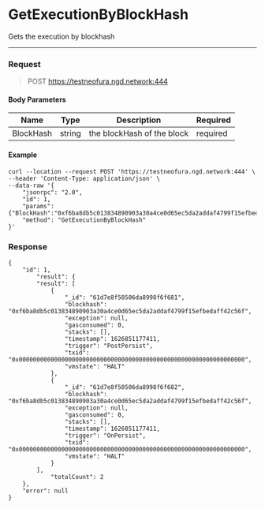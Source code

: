 # GetExecutionByBlockHash

Gets the execution by blockhash
<hr>

### Request

> POST https://testneofura.ngd.network:444

#### Body Parameters
|    Name    | Type | Description | Required |
| ---------- | --- |    ------    | ----|
| BlockHash      | string|  the blockHash of the block| required


#### Example
```
curl --location --request POST 'https://testneofura.ngd.network:444' \
--header 'Content-Type: application/json' \
--data-raw '{
    "jsonrpc": "2.0",
    "id": 1,
    "params": {"BlockHash":"0xf6ba8db5c013834890903a30a4ce0d65ec5da2addaf4799f15efbedaff42c56f"},
    "method": "GetExecutionByBlockHash"
}'
```
### Response
```json5
{
    "id": 1,
        "result": {
        "result": [
            {
                "_id": "61d7e8f50506da8998f6f681",
                "blockhash": "0xf6ba8db5c013834890903a30a4ce0d65ec5da2addaf4799f15efbedaff42c56f",
                "exception": null,
                "gasconsumed": 0,
                "stacks": [],
                "timestamp": 1626851177411,
                "trigger": "PostPersist",
                "txid": "0x0000000000000000000000000000000000000000000000000000000000000000",
                "vmstate": "HALT"
            },
            {
                "_id": "61d7e8f50506da8998f6f682",
                "blockhash": "0xf6ba8db5c013834890903a30a4ce0d65ec5da2addaf4799f15efbedaff42c56f",
                "exception": null,
                "gasconsumed": 0,
                "stacks": [],
                "timestamp": 1626851177411,
                "trigger": "OnPersist",
                "txid": "0x0000000000000000000000000000000000000000000000000000000000000000",
                "vmstate": "HALT"
            }
        ],
            "totalCount": 2
    },
    "error": null
}
```

